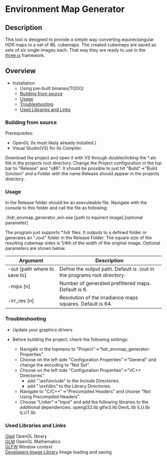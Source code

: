 # Environment Map Generator

## Description
This tool is designed to provide a simple way converting equirectangular HDR maps to a set of IBL cubemaps.
The created cubemaps are saved as sets of six single images each. That way they are ready to use in the [three.js](https://github.com/mrdoob/three.js/) framework.

## Overview

* Installation
  * Using pre-built binaries(TODO)
  * [Building from source](https://github.com/Nemuloso/CubeMapGenerator#building-it-from-source)
  * [Usage](https://github.com/Nemuloso/CubeMapGenerator#usage)
  * [Troubleshooting](https://github.com/Nemuloso/CubeMapGenerator#troubleshooting)
  * [Used Libraries and Links](https://github.com/Nemuloso/CubeMapGenerator#used-libraries-and-links)

### Building from source

Prerequisites:
* OpenGL (Is most likely already installed.)
* Visual Studio(VS) for its Compiler.

Download the project and open it with VS through doubleclicking the *.sln file in the projects root directory.
Change the Project configuration in the top bar to "Release" and "x86".
It should be possible to just hit "Build"->"Build Solution" and a Folder with the name Release should appear in the projects directory.

### Usage

In the Release folder should be an executeable file. Navigate with the console to this folder and call the file as following:

.\hdr_envmap_generator_win.exe \[path to equirect image\] \[optional parameter\]

The program just supports *.hdr files. It outputs to a defined folder or generates an "./out" folder in the Release Folder. The square size of the
resulting cubemap sides is 1/4th of the width of the original image. Optional parameters are shown below.

| Argument | Description |
| ------ | ------ |
| -out \[path where to save to\] | Define the output path. Default is .\out in the programs root directory. |
| -mips \[n\]                    | Number of generated prefiltered maps. Default is 6. |
| -irr_res \[n\]                 | Resolution of the irradiance maps squares. Default is 64. |

### Troubleshooting

* Update your graphics drivers

* Before building the project, check the following settings:
  * Navigate in the topmenu to "Project"->"hdr_envmap_generator-Properties".
  * Choose on the left side "Configuration Properties"->"General" and change the encoding to "Not Set".
  * Choose on the left side "Configuration Properties"->"VC++ Directories"
    * add ".\ext\include" to the Include Directories.
    * add ".\ext\libs" to the Library Directories.
  * Navigate to "C/C++"->"Precompiled Headers" and choose "Not Using Precompiled Headers".
  * Choose "Linker"->"Input" and add the following libraries to the additional dependencies:
opengl32.lib
glfw3.lib
DevIL.lib
ILU.lib
ILUT.lib

### Used Libraries and Links

[Glad](https://glad.dav1d.de/) OpenGL library\
[GLM](https://glm.g-truc.net/0.9.9/index.html) OpenGL Mathematics\
[GLFW](https://www.glfw.org/) Window context\
[Developers Image Library](https://github.com/DentonW/DevIL/) Image loading and saving
